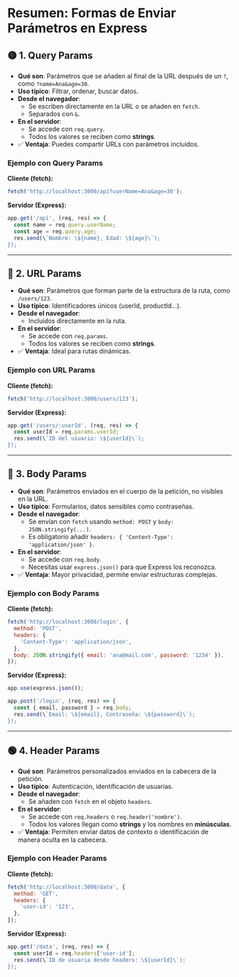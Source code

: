 
# Resumen: Formas de Enviar Parámetros en Express

## 🟡 1. Query Params

- **Qué son**: Parámetros que se añaden al final de la URL después de un `?`, como `?name=Ana&age=30`.
- **Uso típico**: Filtrar, ordenar, buscar datos.
- **Desde el navegador**:
  - Se escriben directamente en la URL o se añaden en `fetch`.
  - Separados con `&`.
- **En el servidor**:
  - Se accede con `req.query`.
  - Todos los valores se reciben como **strings**.
- ✅ **Ventaja**: Puedes compartir URLs con parámetros incluidos.


### Ejemplo con Query Params

**Cliente (fetch):**
```js
fetch('http://localhost:3000/api?userName=Ana&age=30');
```

**Servidor (Express):**
```js
app.get('/api', (req, res) => {
  const name = req.query.userName;
  const age = req.query.age;
  res.send(\`Nombre: \${name}, Edad: \${age}\`);
});
```

---

## 🔵 2. URL Params

- **Qué son**: Parámetros que forman parte de la estructura de la ruta, como `/users/123`.
- **Uso típico**: Identificadores únicos (userId, productId...).
- **Desde el navegador**:
  - Incluidos directamente en la ruta.
- **En el servidor**:
  - Se accede con `req.params`.
  - Todos los valores se reciben como **strings**.
- ✅ **Ventaja**: Ideal para rutas dinámicas.


### Ejemplo con URL Params

**Cliente (fetch):**
```js
fetch('http://localhost:3000/users/123');
```

**Servidor (Express):**
```js
app.get('/users/:userId', (req, res) => {
  const userId = req.params.userId;
  res.send(\`ID del usuario: \${userId}\`);
});
```

---

## 🔴 3. Body Params

- **Qué son**: Parámetros enviados en el cuerpo de la petición, no visibles en la URL.
- **Uso típico**: Formularios, datos sensibles como contraseñas.
- **Desde el navegador**:
  - Se envían con `fetch` usando `method: POST` y `body: JSON.stringify(...)`.
  - Es obligatorio añadir `headers: { 'Content-Type': 'application/json' }`.
- **En el servidor**:
  - Se accede con `req.body`.
  - Necesitas usar `express.json()` para que Express los reconozca.
- ✅ **Ventaja**: Mayor privacidad, permite enviar estructuras complejas.


### Ejemplo con Body Params

**Cliente (fetch):**
```js
fetch('http://localhost:3000/login', {
  method: 'POST',
  headers: {
    'Content-Type': 'application/json',
  },
  body: JSON.stringify({ email: 'ana@mail.com', password: '1234' }),
});
```

**Servidor (Express):**
```js
app.use(express.json());

app.post('/login', (req, res) => {
  const { email, password } = req.body;
  res.send(\`Email: \${email}, Contraseña: \${password}\`);
});
```

---

## 🟢 4. Header Params

- **Qué son**: Parámetros personalizados enviados en la cabecera de la petición.
- **Uso típico**: Autenticación, identificación de usuarias.
- **Desde el navegador**:
  - Se añaden con `fetch` en el objeto `headers`.
- **En el servidor**:
  - Se accede con `req.headers` o `req.header('nombre')`.
  - Todos los valores llegan como **strings** y los nombres en **minúsculas**.
- ✅ **Ventaja**: Permiten enviar datos de contexto o identificación de manera oculta en la cabecera.


### Ejemplo con Header Params

**Cliente (fetch):**
```js
fetch('http://localhost:3000/data', {
  method: 'GET',
  headers: {
    'user-id': '123',
  },
});
```

**Servidor (Express):**
```js
app.get('/data', (req, res) => {
  const userId = req.headers['user-id'];
  res.send(\`ID de usuaria desde headers: \${userId}\`);
});
```
